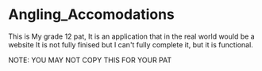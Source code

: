 # Angling_Accomodations

This is My grade 12 pat, It is an application that in the real world would be a website
It is not fully finised but I can't fully complete it, but it is functional.

NOTE: YOU MAY NOT COPY THIS FOR YOUR PAT
